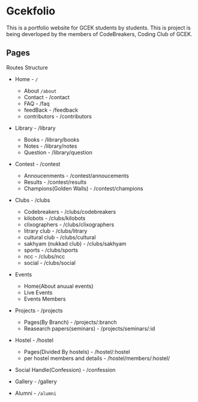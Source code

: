# Gcekfolio

This is a portfolio website for GCEK students by students.
This is project is being deverloped by the members of CodeBreakers, Coding Club of GCEK.

## Pages

Routes Structure

- Home - `/`
  - About `/about`
  - Contact - /contact
  - FAQ - /faq
  - feedBack - /feedback
  - contributors - /contributors

- Library - /library
  - Books - /library/books
  - Notes - /library/notes
  - Question - /library/question
  
- Contest - /contest
  - Annoucenments - /contest/annoucements
  - Results - /contest/results
  - Champions(Golden Walls) - /contest/champions

- Clubs - /clubs
  - Codebreakers - /clubs/codebreakers
  - kilobots - /clubs/kilobots
  - clixographers - /clubs/clixographers
  - litrary club - /clubs/litrary
  - cultural club - /clubs/cultural
  - sakhyam (nukkad club) - /clubs/sakhyam
  - sports - /clubs/sports
  - ncc - /clubs/ncc
  - social - /clubs/social

- Events
  - Home(About anuual events)
  - Live Events
  - Events Members
  
- Projects - /projects
  - Pages(By Branch) - /projects/:branch
  - Reasearch papers(seminars) - /projects/seminars/:id
  
- Hostel - /hostel
  - Pages(Divided By hostels) - /hostel/:hostel
  - per hostel members and details - /hostel/members/:hostel/
  
- Social Handle(Confession) - /confession
- Gallery - /gallery
- Alumni - `/alumni`
  